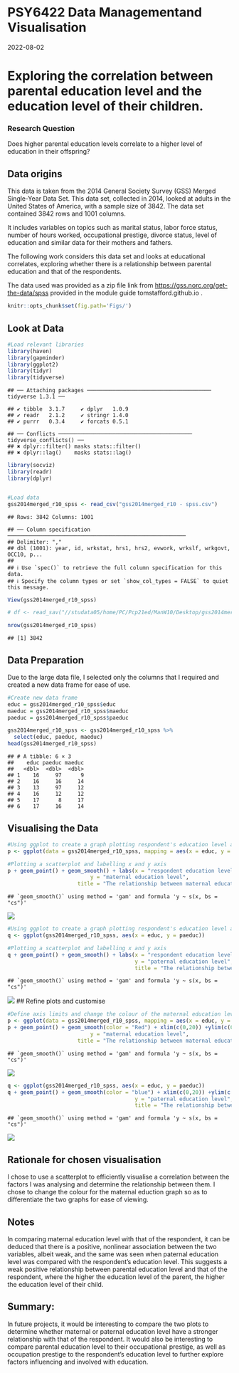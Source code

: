 PSY6422 Data Managementand Visualisation
================
2022-08-02

# Exploring the correlation between parental education level and the education level of their children.

### Research Question

Does higher parental education levels correlate to a higher level of
education in their offspring?

## Data origins

This data is taken from the 2014 General Society Survey (GSS) Merged
Single-Year Data Set. This data set, collected in 2014, looked at adults
in the United States of America, with a sample size of 3842. The data
set contained 3842 rows and 1001 columns.

It includes variables on topics such as marital status, labor force
status, number of hours worked, occupational prestige, divorce status,
level of education and similar data for their mothers and fathers.

The following work considers this data set and looks at educational
correlates, exploring whether there is a relationship between parental
education and that of the respondents.

The data used was provided as a zip file link from
<https://gss.norc.org/get-the-data/spss> provided in the module guide
tomstafford.github.io .

``` r
knitr::opts_chunk$set(fig.path='Figs/')
```

## Look at Data

``` r
#Load relevant libraries
library(haven)
library(gapminder)
library(ggplot2)
library(tidyr)
library(tidyverse)
```

    ## ── Attaching packages ─────────────────────────────────────── tidyverse 1.3.1 ──

    ## ✔ tibble  3.1.7     ✔ dplyr   1.0.9
    ## ✔ readr   2.1.2     ✔ stringr 1.4.0
    ## ✔ purrr   0.3.4     ✔ forcats 0.5.1

    ## ── Conflicts ────────────────────────────────────────── tidyverse_conflicts() ──
    ## ✖ dplyr::filter() masks stats::filter()
    ## ✖ dplyr::lag()    masks stats::lag()

``` r
library(socviz)
library(readr)
library(dplyr)


#Load data
gss2014merged_r10_spss <- read_csv("gss2014merged_r10 - spss.csv")
```

    ## Rows: 3842 Columns: 1001

    ## ── Column specification ────────────────────────────────────────────────────────
    ## Delimiter: ","
    ## dbl (1001): year, id, wrkstat, hrs1, hrs2, evwork, wrkslf, wrkgovt, OCC10, p...
    ## 
    ## ℹ Use `spec()` to retrieve the full column specification for this data.
    ## ℹ Specify the column types or set `show_col_types = FALSE` to quiet this message.

``` r
View(gss2014merged_r10_spss)

# df <- read_sav("//studata05/home/PC/Pcp21ed/ManW10/Desktop/gss2014merged_r10 - spss.sav")

nrow(gss2014merged_r10_spss)
```

    ## [1] 3842

## Data Preparation

Due to the large data file, I selected only the columns that I required
and created a new data frame for ease of use.

``` r
#Create new data frame
educ = gss2014merged_r10_spss$educ
maeduc = gss2014merged_r10_spss$maeduc
paeduc = gss2014merged_r10_spss$paeduc

gss2014merged_r10_spss <- gss2014merged_r10_spss %>%
  select(educ, paeduc, maeduc)
head(gss2014merged_r10_spss)
```

    ## # A tibble: 6 × 3
    ##    educ paeduc maeduc
    ##   <dbl>  <dbl>  <dbl>
    ## 1    16     97      9
    ## 2    16     16     14
    ## 3    13     97     12
    ## 4    16     12     12
    ## 5    17      8     17
    ## 6    17     16     14

## Visualising the Data

``` r
#Using ggplot to create a graph plotting respondent's education level against maternal education level and assigning it to variable p
p <- ggplot(data = gss2014merged_r10_spss, mapping = aes(x = educ, y = maeduc))

#Plotting a scatterplot and labelling x and y axis
p + geom_point() + geom_smooth() + labs(x = "respondent education level",
                          y = "maternal education level", 
                      title = "The relationship between maternal education and respondents education")
```

    ## `geom_smooth()` using method = 'gam' and formula 'y ~ s(x, bs = "cs")'

![](Figs/unnamed-chunk-3-1.png)<!-- -->

``` r
#Using ggplot to create a graph plotting respondent's education level against paternal education level and assigning it to variable q                    
q <- ggplot(gss2014merged_r10_spss, aes(x = educ, y = paeduc))

#Plotting a scatterplot and labelling x and y axis
q + geom_point() + geom_smooth() + labs(x = "respondent education level",
                                        y = "paternal education level", 
                                        title = "The relationship between paternal education and respondents education")
```

    ## `geom_smooth()` using method = 'gam' and formula 'y ~ s(x, bs = "cs")'

![](Figs/unnamed-chunk-3-2.png)<!-- --> \## Refine plots and customise

``` r
#Define axis limits and change the colour of the maternal education level line graph to differentiate from the paternal education level line graph.
p <- ggplot(data = gss2014merged_r10_spss, mapping = aes(x = educ, y = maeduc))
p + geom_point() + geom_smooth(color = "Red") + xlim(c(0,20)) +ylim(c(0,20)) +labs(x = "respondent education level",
                          y = "maternal education level", 
                      title = "The relationship between maternal education and respondents education")
```

    ## `geom_smooth()` using method = 'gam' and formula 'y ~ s(x, bs = "cs")'

![](Figs/unnamed-chunk-4-1.png)<!-- -->

``` r
q <- ggplot(gss2014merged_r10_spss, aes(x = educ, y = paeduc))
q + geom_point() + geom_smooth(color = "blue") + xlim(c(0,20)) +ylim(c(0,20)) + labs(x = "respondent education level",
                                        y = "paternal education level", 
                                        title = "The relationship between paternal education and respondents education")
```

    ## `geom_smooth()` using method = 'gam' and formula 'y ~ s(x, bs = "cs")'

![](Figs/unnamed-chunk-4-2.png)<!-- -->

## Rationale for chosen visualisation

I chose to use a scatterplot to efficiently visualise a correlation
between the factors I was analysing and determine the relationship
between them. I chose to change the colour for the maternal eduction
graph so as to differentiate the two graphs for ease of viewing.

## Notes

In comparing maternal education level with that of the respondent, it
can be deduced that there is a positive, nonlinear association between
the two variables, albeit weak, and the same was seen when paternal
education level was compared with the respondent’s education level. This
suggests a weak positive relationship between parental education level
and that of the respondent, where the higher the education level of the
parent, the higher the education level of their child.

## Summary:

In future projects, it would be interesting to compare the two plots to
determine whether maternal or paternal education level have a stronger
relationship with that of the respondent. It would also be interesting
to compare parental education level to their occupational prestige, as
well as occupation prestige to the respondent’s education level to
further explore factors influencing and involved with education.
